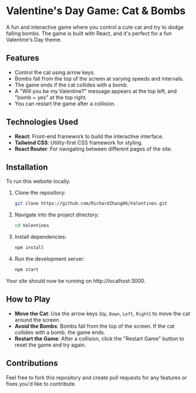 # Valentine's Day Game: Cat & Bombs

A fun and interactive game where you control a cute cat and try to dodge falling bombs. The game is built with React, and it's perfect for a fun Valentine's Day theme.

## Features

- Control the cat using arrow keys.
- Bombs fall from the top of the screen at varying speeds and intervals.
- The game ends if the cat collides with a bomb.
- A "Will you be my Valentine?" message appears at the top left, and "bomb = yes" at the top right.
- You can restart the game after a collision.

## Technologies Used

- **React**: Front-end framework to build the interactive interface.
- **Tailwind CSS**: Utility-first CSS framework for styling.
- **React Router**: For navigating between different pages of the site.

## Installation

To run this website locally:

1. Clone the repository:

   ```bash
   git clone https://github.com/RichardZhang06/Valentines.git
   ```
2. Navigate into the project directory:

   ```bash
   cd Valentines
   ```
3. Install dependencies:
   ```bash
   npm install
   ```
4. Run the development server:
   ```bash
   npm start
   ```
Your site should now be running on http://localhost:3000.
## How to Play

- **Move the Cat**: Use the arrow keys (`Up`, `Down`, `Left`, `Right`) to move the cat around the screen.
- **Avoid the Bombs**: Bombs fall from the top of the screen. If the cat collides with a bomb, the game ends.
- **Restart the Game**: After a collision, click the "Restart Game" button to reset the game and try again.

## Contributions

Feel free to fork this repository and create pull requests for any features or fixes you'd like to contribute.
